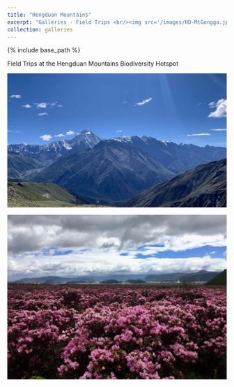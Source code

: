 ```yaml
---
title: "Hengduan Mountains"
excerpt: "Galleries - Field Trips <br/><img src='/images/HD-MtGongga.jpg'>"
collection: galleries
---
```


{% include base_path %}

Field Trips at the Hengduan Mountains Biodiversity Hotspot

![Mt. Gongga - the highest peak at Hengduan Mountains](images/HD-MtGongga.jpg)


![Rhododendron blooming at Shangri-La](images/HD-Shangri-La.jpg)